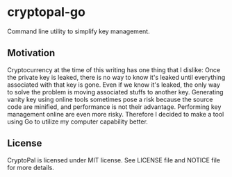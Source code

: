 # cryptopal-go

Command line utility to simplify key management.

## Motivation

Cryptocurrency at the time of this writing has one thing that I dislike: Once the private key is leaked, there is no way to know it's leaked until everything associated with that key is gone. Even if we know it's leaked, the only way to solve the problem is moving associated stuffs to another key. Generating vanity key using online tools sometimes pose a risk because the source code are minified, and performance is not their advantage. Performing key management online are even more risky. Therefore I decided to make a tool using Go to utilize my computer capability better.

## License

CryptoPal is licensed under MIT license. See LICENSE file and NOTICE file for more details.
